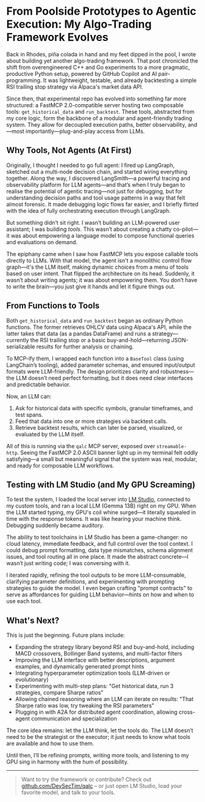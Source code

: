 # From Poolside Prototypes to Agentic Execution: My Algo-Trading Framework Evolves

Back in Rhodes, piña colada in hand and my feet dipped in the pool, I wrote about building yet another algo-trading framework. That post chronicled the shift from overengineered C++ and Go experiments to a more pragmatic, productive Python setup, powered by GitHub Copilot and AI pair-programming. It was lightweight, testable, and already backtesting a simple RSI trailing stop strategy via Alpaca's market data API.

Since then, that experimental repo has evolved into something far more structured: a FastMCP 2.0-compatible server hosting two composable tools: `get_historical_data` and `run_backtest`. These tools, abstracted from my core logic, form the backbone of a modular and agent-friendly trading system. They allow for decoupled execution paths, better observability, and—most importantly—plug-and-play access from LLMs.

## Why Tools, Not Agents (At First)

Originally, I thought I needed to go full agent: I fired up LangGraph, sketched out a multi-node decision chain, and started wiring everything together. Along the way, I discovered LangSmith—a powerful tracing and observability platform for LLM agents—and that’s when I truly began to realise the potential of agentic tracing—not just for debugging, but for understanding decision paths and tool usage patterns in a way that felt almost forensic. It made debugging logic flows far easier, and I briefly flirted with the idea of fully orchestrating execution through LangGraph.

But something didn’t sit right. I wasn’t building an LLM-powered user assistant; I was building *tools*. This wasn’t about creating a chatty co-pilot—it was about empowering a language model to compose functional queries and evaluations on demand.

The epiphany came when I saw how FastMCP lets you expose callable tools directly to LLMs. With that model, the agent isn't a monolithic control flow graph—it's the LLM itself, making dynamic choices from a menu of tools based on user intent. That flipped the architecture on its head. Suddenly, it wasn’t about writing agents; it was about empowering them. You don’t have to write the brain—you just give it hands and let it figure things out.

## From Functions to Tools

Both `get_historical_data` and `run_backtest` began as ordinary Python functions. The former retrieves OHLCV data using Alpaca's API, while the latter takes that data (as a pandas DataFrame) and runs a strategy—currently the RSI trailing stop or a basic buy-and-hold—returning JSON-serializable results for further analysis or chaining.

To MCP-ify them, I wrapped each function into a `BaseTool` class (using LangChain’s tooling), added parameter schemas, and ensured input/output formats were LLM-friendly. The design prioritizes clarity and robustness—the LLM doesn’t need perfect formatting, but it does need clear interfaces and predictable behavior.

Now, an LLM can:

1. Ask for historical data with specific symbols, granular timeframes, and test spans.
2. Feed that data into one or more strategies via backtest calls.
3. Retrieve backtest results, which can later be parsed, visualized, or evaluated by the LLM itself.

All of this is running via the `qalc` MCP server, exposed over `streamable-http`. Seeing the FastMCP 2.0 ASCII banner light up in my terminal felt oddly satisfying—a small but meaningful signal that the system was real, modular, and ready for composable LLM workflows.

## Testing with LM Studio (and My GPU Screaming)

To test the system, I loaded the local server into [LM Studio](https://lmstudio.ai), connected to my custom tools, and ran a local LLM (Gemma 13B) right on my GPU. When the LLM started typing, my GPU's coil whine surged—it literally squealed in time with the response tokens. It was like hearing your machine think. Debugging suddenly became auditory.

The ability to test toolchains in LM Studio has been a game-changer: no cloud latency, immediate feedback, and full control over the tool context. I could debug prompt formatting, data type mismatches, schema alignment issues, and tool routing all in one place. It made the abstract concrete—I wasn’t just writing code; I was conversing with it.

I iterated rapidly, refining the tool outputs to be more LLM-consumable, clarifying parameter definitions, and experimenting with prompting strategies to guide the model. I even began crafting "prompt contracts" to serve as affordances for guiding LLM behavior—hints on how and when to use each tool.

## What's Next?

This is just the beginning. Future plans include:

* Expanding the strategy library beyond RSI and buy-and-hold, including MACD crossovers, Bollinger Band systems, and multi-factor filters
* Improving the LLM interface with better descriptions, argument examples, and dynamically generated prompt hints
* Integrating hyperparameter optimization tools (LLM-driven or evolutionary)
* Experimenting with multi-step plans: "Get historical data, run 3 strategies, compare Sharpe ratios"
* Allowing chained reasoning where an LLM can iterate on results: "That Sharpe ratio was low, try tweaking the RSI parameters"
* Plugging in with A2A for distributed agent coordination, allowing cross-agent communication and specialization

The core idea remains: let the LLM think, let the tools do. The LLM doesn’t need to be the strategist or the executor; it just needs to know what tools are available and how to use them.

Until then, I’ll be refining prompts, writing more tools, and listening to my GPU sing in harmony with the hum of possibility.

---

> Want to try the framework or contribute? Check out [github.com/DevSecTim/qalc](https://github.com/DevSecTim/qalc) – or just open LM Studio, load your favorite model, and talk to your tools.
